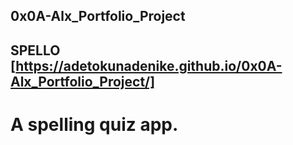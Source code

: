 ## 0x0A-Alx_Portfolio_Project

## SPELLO [https://adetokunadenike.github.io/0x0A-Alx_Portfolio_Project/]

# A spelling quiz app.
